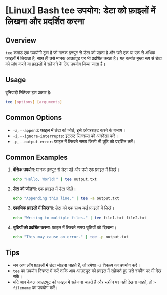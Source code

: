 # [Linux] Bash tee उपयोग: डेटा को फ़ाइलों में लिखना और प्रदर्शित करना

## Overview
`tee` कमांड एक उपयोगी टूल है जो मानक इनपुट से डेटा को पढ़ता है और उसे एक या एक से अधिक फ़ाइलों में लिखता है, साथ ही उसे मानक आउटपुट पर भी प्रदर्शित करता है। यह कमांड मुख्य रूप से डेटा को लॉग करने या फ़ाइलों में सहेजने के लिए उपयोग किया जाता है।

## Usage
बुनियादी सिंटैक्स इस प्रकार है:
```bash
tee [options] [arguments]
```

## Common Options
- `-a`, `--append`: फ़ाइल में डेटा को जोड़ें, इसे ओवरराइट करने के बजाय।
- `-i`, `--ignore-interrupts`: इंटरप्ट सिग्नल्स को अनदेखा करें।
- `-p`, `--output-error`: फ़ाइल में लिखते समय किसी भी त्रुटि को प्रदर्शित करें।

## Common Examples
1. **बेसिक उपयोग**: मानक इनपुट से डेटा पढ़ें और उसे एक फ़ाइल में लिखें।
   ```bash
   echo "Hello, World!" | tee output.txt
   ```

2. **डेटा को जोड़ना**: एक फ़ाइल में डेटा जोड़ें।
   ```bash
   echo "Appending this line." | tee -a output.txt
   ```

3. **एकाधिक फ़ाइलों में लिखना**: डेटा को एक साथ कई फ़ाइलों में लिखें।
   ```bash
   echo "Writing to multiple files." | tee file1.txt file2.txt
   ```

4. **त्रुटियों को प्रदर्शित करना**: फ़ाइल में लिखते समय त्रुटियों को दिखाना।
   ```bash
   echo "This may cause an error." | tee -p output.txt
   ```

## Tips
- जब आप लॉग फ़ाइलों में डेटा जोड़ना चाहते हैं, तो हमेशा `-a` विकल्प का उपयोग करें।
- `tee` का उपयोग स्क्रिप्ट में करें ताकि आप आउटपुट को फ़ाइल में सहेजते हुए उसे स्क्रीन पर भी देख सकें।
- यदि आप केवल आउटपुट को फ़ाइल में सहेजना चाहते हैं और स्क्रीन पर नहीं देखना चाहते, तो `> filename` का उपयोग करें।